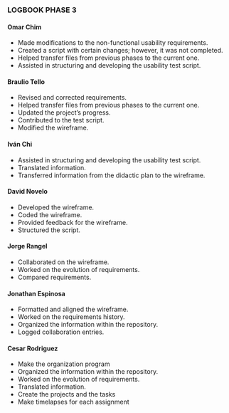 ### LOGBOOK PHASE 3

#### Omar Chim
- Made modifications to the non-functional usability requirements.  
- Created a script with certain changes; however, it was not completed.
- Helped transfer files from previous phases to the current one.
- Assisted in structuring and developing the usability test script.

#### Braulio Tello 
- Revised and corrected requirements.  
- Helped transfer files from previous phases to the current one.  
- Updated the project’s progress.  
- Contributed to the test script.  
- Modified the wireframe.  

#### Iván Chi  
- Assisted in structuring and developing the usability test script.  
- Translated information.  
- Transferred information from the didactic plan to the wireframe.  

#### David Novelo 
- Developed the wireframe.  
- Coded the wireframe.  
- Provided feedback for the wireframe.  
- Structured the script.  

#### Jorge Rangel  
- Collaborated on the wireframe.  
- Worked on the evolution of requirements.  
- Compared requirements.  

#### Jonathan Espinosa 
- Formatted and aligned the wireframe.  
- Worked on the requirements history.  
- Organized the information within the repository.  
- Logged collaboration entries.  
#### Cesar Rodriguez
- Make the organization program
- Organized the information within the repository.
- Worked on the evolution of requirements.
-  Translated information.
-  Create the projects and the tasks
-  Make timelapses for each assignment
